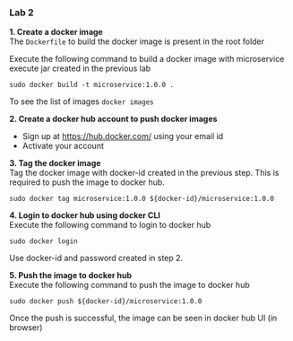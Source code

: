 ### Lab 2  

**1. Create a docker image**  
The `Dockerfile` to build the docker image is present in the root folder

Execute the following command to build a docker image with microservice execute jar created in the previous lab
```
sudo docker build -t microservice:1.0.0 .
```

To see the list of images `docker images`

**2. Create a docker hub account to push docker images**  
- Sign up at https://hub.docker.com/ using your email id
- Activate your account

**3. Tag the docker image**  
Tag the docker image with docker-id created in the previous step. This is required to push the image to docker hub.
```
sudo docker tag microservice:1.0.0 ${docker-id}/microservice:1.0.0
```

**4. Login to docker hub using docker CLI**  
Execute the following command to login to docker hub
```
sudo docker login
```
Use docker-id and password created in step 2.

**5. Push the image to docker hub**  
Execute the following command to push the image to docker hub
```
sudo docker push ${docker-id}/microservice:1.0.0
```

Once the push is successful, the image can be seen in docker hub UI (in browser)



